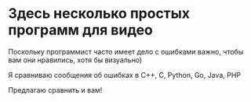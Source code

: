 # Здесь несколько простых программ для видео

Поскольку программист часто имеет дело с ошибками важно, чтобы вам они нравились, хотя бы визуально)

Я сравниваю сообщения об ошибках в C++, C, Python, Go, Java, PHP

Предлагаю сравнить и вам!
